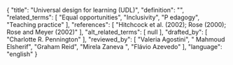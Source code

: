 {
    "title": "Universal design for learning (UDL)",
    "definition": "",
    "related_terms": [
        "Equal opportunities",
        "Inclusivity",
        "P edagogy",
        "Teaching practice"
    ],
    "references": [
        "Hitchcock et al. (2002); Rose (2000); Rose and Meyer (2002)"
    ],
    "alt_related_terms": [
        null
    ],
    "drafted_by": [
        "Charlotte R. Pennington"
    ],
    "reviewed_by": [
        "Valeria Agostini",
        " Mahmoud Elsherif",
        "Graham Reid",
        "Mirela Zaneva ",
        "Flávio Azevedo"
    ],
    "language": "english"
}